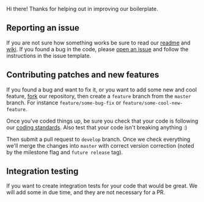 Hi there! Thanks for helping out in improving our boilerplate.

## Reporting an issue

If you are not sure how something works be sure to read our [readme](https://github.com/infinum/eightshift-boilerplate-plugin/blob/master/README.md) and [wiki](https://github.com/infinum/eightshift-boilerplate-plugin/wiki). If you found a bug in the code, please [open an issue](https://github.com/infinum/eightshift-boilerplate-plugin/issues/new) and follow the instructions in the issue template.

## Contributing patches and new features

If you found a bug and want to fix it, or you want to add some new and cool feature, [fork](https://github.com/infinum/eightshift-boilerplate-plugin#fork-destination-box) our repository, then create a `feature` branch from the `master` branch. For instance `feature/some-bug-fix` or `feature/some-cool-new-feature`.

Once you've coded things up, be sure you check that your code is following our [coding standards](https://github.com/infinum/coding-standards-wp). Also test that your code isn't breaking anything :)

Then submit a pull request to `develop` branch. Once we check everything we'll merge the changes into `master` with correct version correction (noted by the milestone flag and `future release` tag).

## Integration testing

If you want to create integration tests for your code that would be great. We will add some in due time, and they are not necessary for a PR.
